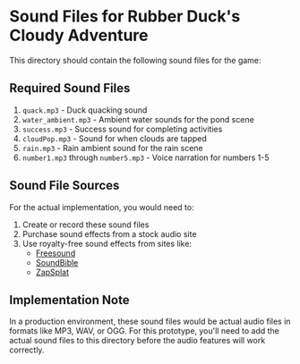 # Sound Files for Rubber Duck's Cloudy Adventure

This directory should contain the following sound files for the game:

## Required Sound Files

1. `quack.mp3` - Duck quacking sound
2. `water_ambient.mp3` - Ambient water sounds for the pond scene
3. `success.mp3` - Success sound for completing activities
4. `cloudPop.mp3` - Sound for when clouds are tapped
5. `rain.mp3` - Rain ambient sound for the rain scene
6. `number1.mp3` through `number5.mp3` - Voice narration for numbers 1-5

## Sound File Sources

For the actual implementation, you would need to:

1. Create or record these sound files
2. Purchase sound effects from a stock audio site
3. Use royalty-free sound effects from sites like:
   - [Freesound](https://freesound.org/)
   - [SoundBible](http://soundbible.com/)
   - [ZapSplat](https://www.zapsplat.com/)

## Implementation Note

In a production environment, these sound files would be actual audio files in formats like MP3, WAV, or OGG. For this prototype, you'll need to add the actual sound files to this directory before the audio features will work correctly.
